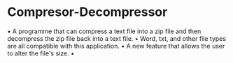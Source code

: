 # Compresor-Decompressor
• A programme that can compress a text file into a zip file and then decompress the zip file back into a text file.
• Word, txt, and other file types are all compatible with this application.
• A new feature that allows the user to alter the file's size.
• 
